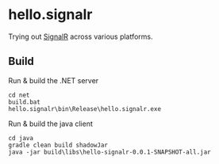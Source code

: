 # hello.signalr

Trying out [SignalR](https://github.com/SignalR/SignalR) across various platforms.

## Build

Run & build the .NET server

    cd net
    build.bat
    hello.signalr\bin\Release\hello.signalr.exe

Run & build the java client

    cd java
    gradle clean build shadowJar
    java -jar build\libs\hello-signalr-0.0.1-SNAPSHOT-all.jar
    
